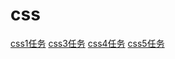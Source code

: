 # css
[css1任务](http://CSS111HTML.github.io/cssTask/task1/task1.html)
[css3任务](http://CSS111HTML.github.io/cssTask/task3/task3.html)
[css4任务](http://CSS111HTML.github.io/cssTask/task4/task4.html)
[css5任务](http://CSS111HTML.github.io/cssTask/task5/task5.html)
